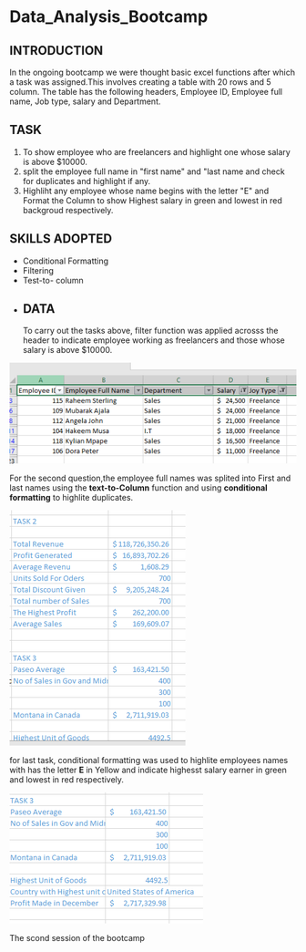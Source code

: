 # Data_Analysis_Bootcamp 
## INTRODUCTION
In the ongoing bootcamp we were thought basic excel functions after which a task was assigned.This involves creating a table with 20 rows and 5 column. The table has the following headers, Employee ID, Employee full name, Job type, salary and Department.
## TASK
1.  To show employee who are freelancers and highlight one whose salary is above $10000.
2.  split the employee full name in "first name" and "last name and check for duplicates and highlight if any.
3.  Highliht any employee whose name begins with the letter "E" and Format the Column to show Highest salary in green and lowest in red backgroud respectively.
  ## SKILLS ADOPTED
- Conditional Formatting
- Filtering
- Test-to- column
- ## DATA
  To carry out the tasks above, filter function was applied acrosss the header to indicate employee working as freelancers and those whose salary is above $10000.

![](Screenshot_task1.png)

For the second question,the employee full names was splited into First and last names using the **text-to-Column** function and using **conditional formatting** to highlite duplicates.

![](Screenshot_Task2.1.png)

for last task, conditional formatting was used to highlite employees names with has the letter **E** in Yellow and indicate highesst salary earner in green and lowest in red respectively.

![](screenshot_Task2.2.png)

The scond session of the bootcamp



  
